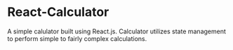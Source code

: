 # React-Calculator

A simple calulator built using React.js. Calculator utilizes state management to perform simple to fairly complex calculations. 
